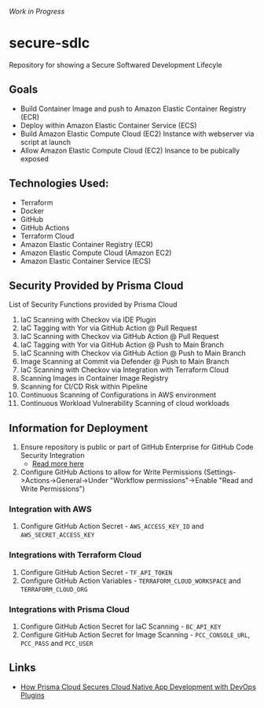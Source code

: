 *Work in Progress*

# secure-sdlc
Repository for showing a Secure Softwared Development Lifecyle


## Goals
- Build Container Image and push to Amazon Elastic Container Registry (ECR)
- Deploy within Amazon Elastic Container Service (ECS)
- Build Amazon Elastic Compute Cloud (EC2) Instance with webserver via script at launch
- Allow Amazon Elastic Compute Cloud (EC2) Insance to be pubically exposed 

## Technologies Used:
- Terraform
- Docker
- GitHub
- GitHub Actions
- Terraform Cloud
- Amazon Elastic Container Registry (ECR)
- Amazon Elastic Compute Cloud (Amazon EC2)
- Amazon Elastic Container Service (ECS)

## Security Provided by Prisma Cloud
List of Security Functions provided by Prisma Cloud
1. IaC Scanning with Checkov via IDE Plugin
1. IaC Tagging with Yor via GitHub Action @ Pull Request 
1. IaC Scanning with Checkov via GitHub Action @ Pull Request
1. IaC Tagging with Yor via GitHub Action @ Push to Main Branch
1. IaC Scanning with Checkov via GitHub Action @ Push to Main Branch
1. Image Scanning at Commit via Defender @ Push to Main Branch
1. IaC Scanning with Checkov via Integration with Terraform Cloud
1. Scanning Images in Container Image Registry
1. Scanning for CI/CD Risk within Pipeline
1. Continuous Scanning of Configurations in AWS environment
1. Continuous Workload Vulnerability Scanning of cloud workloads

## Information for Deployment
1. Ensure repository is public or part of GitHub Enterprise for GitHub Code Security Integration 
    - [Read more here](https://docs.github.com/en/code-security/code-scanning/introduction-to-code-scanning/about-code-scanning)
1. Configure GitHub Actions to allow for Write Permissions (Settings->Actions->General->Under "Workflow permissions"->Enable "Read and Write Permissions")

### Integration with AWS
1. Configure GitHub Action Secret - `AWS_ACCESS_KEY_ID` and `AWS_SECRET_ACCESS_KEY`

### Integrations with Terraform Cloud
1. Configure GitHub Action Secret - `TF_API_TOKEN`
1. Configure GitHub Action Variables - `TERRAFORM_CLOUD_WORKSPACE` and `TERRAFORM_CLOUD_ORG`

### Integrations with Prisma Cloud
1. Configure GitHub Action Secret for IaC Scanning - `BC_API_KEY`
1. Configure GitHub Action Secret for Image Scanning - `PCC_CONSOLE_URL`, `PCC_PASS` and `PCC_USER`

## Links
- [How Prisma Cloud Secures Cloud Native App Development with DevOps Plugins](https://www.paloaltonetworks.com/blog/prisma-cloud/cloud-devops-plugins)